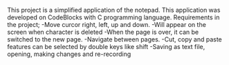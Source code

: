This project is a simplified application of the notepad. This application was developed on CodeBlocks with C programming language.
Requirements in the project;
-Move curcor right, left, up and down.
-Will appear on the screen when character is deleted
-When the page is over, it can be switched to the new page.
-Navigate between pages.
-Cut, copy and paste features can be selected by double keys like shift
-Saving as text file, opening, making changes and re-recording
